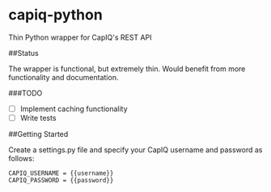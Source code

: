 # capiq-python
Thin Python wrapper for CapIQ's REST API

##Status

The wrapper is functional, but extremely thin. Would benefit from more functionality and documentation. 

###TODO

- [ ] Implement caching functionality
- [ ] Write tests

##Getting Started

Create a settings.py file and specify your CapIQ username and password as follows:

    CAPIQ_USERNAME = {{username}}
    CAPIQ_PASSWORD = {{password}}
